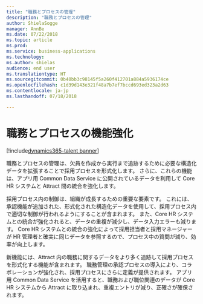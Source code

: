```yaml
---
title: "職務とプロセスの管理"
description: "職務とプロセスの管理"
author: ShielaSogge
manager: AnnBe
ms.date: 07/22/2018
ms.topic: article
ms.prod: 
ms.service: business-applications
ms.technology: 
ms.author: shielas
audience: end user
ms.translationtype: HT
ms.sourcegitcommit: 0b40bb3c98145f5a260f412701a884a5936174ce
ms.openlocfilehash: c1d39d143e321f48a7b7ef7bccd693ed323a2d63
ms.contentlocale: ja-jp
ms.lasthandoff: 07/18/2018

---
```


# <a name="job-and-process-enhancements"></a>職務とプロセスの機能強化

[!include[dynamics365-talent banner](../../includes/dynamics365-talent.md)]

職務とプロセスの管理は、欠員を作成から実行まで追跡するために必要な構造化データを拡張することで採用プロセスを形式化します。
さらに、これらの機能は、アプリ用 Common Data Service に公開されているデータを利用して Core HR システムと Attract 間の統合を強化します。

採用プロセス内の制御は、組織が成長するための重要な要素です。 これには、承認機能が追加された、形式化された構造化データを使用して、採用プロセス内で適切な制御が行われるようにすることが含まれます。 また、Core HR システムとの統合が強化されると、データの重複が減少し、データ入力エラーも減ります。 Core HR システムとの統合の強化によって採用担当者と採用マネージャーが HR 管理者と確実に同じデータを参照するので、プロセス中の質問が減り、効率が向上します。

新機能には、Attract 内の職務に関するデータをより多く追跡して採用プロセスを形式化する機能が含まれます。 職務管理の承認プロセスの導入により、コラボレーションが強化され、採用プロセスにさらに定義が提供されます。 アプリ用 Common Data Service を活用すると、職務および職位関連のデータが Core HR システムから Attract に取り込まれ、重複エントリが減り、正確さが確保されます。

<!--
## Who uses this feature
These features are intended for recruiters and hiring managers and will work
without any additional setup.
## Setup required
Some of the capabilities in this feature will require each user to have a
license to LinkedIn Recruiter.
## Availability
Cloud
## Regional availability
Global
-->

